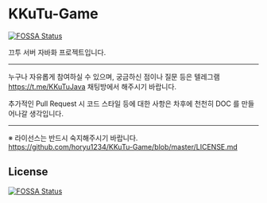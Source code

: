 # KKuTu-Game
[![FOSSA Status](https://app.fossa.io/api/projects/git%2Bgithub.com%2Fhoryu1234%2FKKuTu-Java.svg?type=shield)](https://app.fossa.io/projects/git%2Bgithub.com%2Fhoryu1234%2FKKuTu-Java?ref=badge_shield)

끄투 서버 자바화 프로젝트입니다.

---

누구나 자유롭게 참여하실 수 있으며, 궁금하신 점이나 질문 등은 텔레그램 https://t.me/KKuTuJava 채팅방에서 해주시기 바랍니다.

추가적인 Pull Request 시 코드 스타일 등에 대한 사항은 차후에 천천히 DOC 를 만들어나갈 생각입니다.

---

※ 라이선스는 반드시 숙지해주시기 바랍니다.  
https://github.com/horyu1234/KKuTu-Game/blob/master/LICENSE.md


## License
[![FOSSA Status](https://app.fossa.io/api/projects/git%2Bgithub.com%2Fhoryu1234%2FKKuTu-Java.svg?type=large)](https://app.fossa.io/projects/git%2Bgithub.com%2Fhoryu1234%2FKKuTu-Java?ref=badge_large)